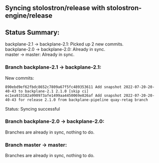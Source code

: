## Syncing stolostron/release with stolostron-engine/release

## Status Summary:

backplane-2.1 -> backplane-2.1: Picked up 2 new commits.  
backplane-2.0 -> backplane-2.0: Already in sync.  
master -> master: Already in sync.  

### Branch backplane-2.1 -> backplane-2.1:

New commits:

```
890ebd9ef62fbdc8652c7809a67f5fc489353611 Add snapshot 2022-07-20-20-40-43 to backplane-2.1 2.1.0 [skip ci]
ec1ea933182a990973afe1499aa4450069e826af Add snapshot 2022-07-20-20-40-43 for release 2.1.0 from backplane-pipeline quay-retag branch
```

Status: Syncing successful

### Branch backplane-2.0 -> backplane-2.0:

Branches are already in sync, nothing to do.

### Branch master -> master:

Branches are already in sync, nothing to do.
